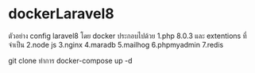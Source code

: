 # dockerLaravel8

ตัวอย่าง config laravel8 โดย docker 
ประกอบไปด้วย 
1.php 8.0.3 และ extentions ที่จำเป็น
2.node js 
3.nginx
4.maradb
5.mailhog
6.phpmyadmin
7.redis

git clone 
ทำการ docker-compose up -d

